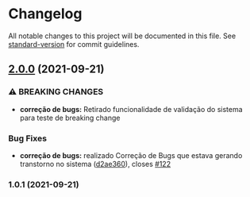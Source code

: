 # Changelog

All notable changes to this project will be documented in this file. See [standard-version](https://github.com/conventional-changelog/standard-version) for commit guidelines.

## [2.0.0](https://github.com/marcelo-idoso/commitizen_teste/compare/v1.0.1...v2.0.0) (2021-09-21)


### ⚠ BREAKING CHANGES

* **correção de bugs:** Retirado funcionalidade de validação do sistema para teste de breaking change

### Bug Fixes

* **correção de bugs:** realizado Correção de Bugs que estava gerando transtorno no sistema ([d2ae360](https://github.com/marcelo-idoso/commitizen_teste/commit/d2ae3606f95cdf96cdf06f4ee7c90c3e0b33483b)), closes [#122](https://github.com/marcelo-idoso/commitizen_teste/issues/122)

### 1.0.1 (2021-09-21)
